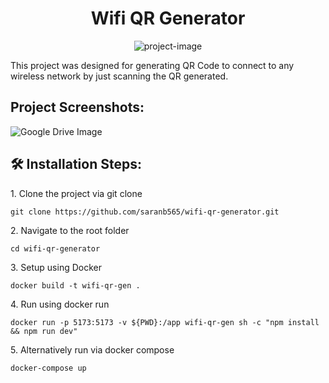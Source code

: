 
<h1 align="center" id="title">Wifi QR Generator</h1>

<p align="center"><img src="https://socialify.git.ci/saranb565/wifi-qr-generator/image?custom_description=A+web-application+to+generate+QR+codes+to+connect+to+any+wireless+network.&amp;description=1&amp;font=Inter&amp;language=1&amp;name=1&amp;owner=1&amp;pattern=Circuit+Board&amp;stargazers=1&amp;theme=Light" alt="project-image"></p>

<p id="description">This project was designed for generating QR Code to connect to any wireless network by just scanning the QR generated.</p>

<h2>Project Screenshots:</h2>

<img src="https://drive.google.com/uc?export=view&id=1B1_NjGQvpUJDC4qWZ_j60Bm1Wyf7MjA1" alt="Google Drive Image">

<h2>🛠️ Installation Steps:</h2>

<p>1. Clone the project via git clone</p>

```
git clone https://github.com/saranb565/wifi-qr-generator.git
```

<p>2. Navigate to the root folder </p>

```
cd wifi-qr-generator
```

<p>3. Setup using Docker</p>

```
docker build -t wifi-qr-gen .
```

<p>4. Run using docker run</p>

```
docker run -p 5173:5173 -v ${PWD}:/app wifi-qr-gen sh -c "npm install && npm run dev"
```

<p>5. Alternatively run via docker compose</p>

```
docker-compose up
```
